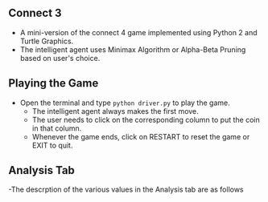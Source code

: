 ## Connect 3

- A mini-version of the connect 4 game implemented using Python 2 and Turtle Graphics.
- The intelligent agent uses Minimax Algorithm or Alpha-Beta Pruning based on user's choice.

## Playing the Game

- Open the terminal and type `python driver.py` to play the game.
	- The intelligent agent always makes the first move.
	- The user needs to click on the corresponding column to put the coin in that column.
	- Whenever the game ends, click on RESTART to reset the game or EXIT to quit.
	
## Analysis Tab

-The descrption of the various values in the Analysis tab are as follows
